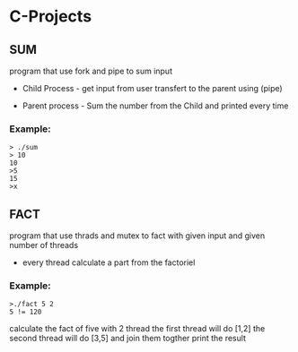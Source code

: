 # C-Projects

## SUM
program that use fork and pipe to sum input

 * Child Process - get input from user transfert to the parent using (pipe)

 * Parent process - Sum the number from the Child and printed every time

### Example:

```
> ./sum
> 10
10
>5
15
>x
```

## FACT
program that use thrads and mutex to fact with given input and given number of threads

* every thread calculate a part from the factoriel
### Example:
```
>./fact 5 2
5 != 120
```
calculate the fact of five with 2 thread 
the first thread will do [1,2] the second thread will do [3,5] and join them togther print the result
